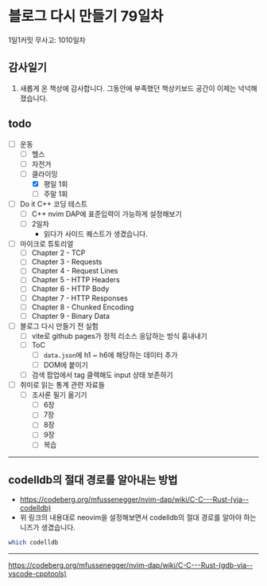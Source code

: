 # 블로그 다시 만들기 79일차

1일1커밋 무사고: 1010일차

## 감사일기

1. 새롭게 온 책상에 감사합니다. 그동안에 부족했던 책상키보드 공간이 이제는 넉넉해졌습니다.

## todo

- [ ] 운동
  - [ ] 헬스
  - [ ] 자전거
  - [ ] 클라이밍
    - [x] 평일 1회
    - [ ] 주말 1회
- [ ] Do it C++ 코딩 테스트
  - [ ] C++ nvim DAP에 표준입력이 가능하게 설정해보기
  - [ ] 2일차
    - 읽다가 사이드 퀘스트가 생겼습니다.
- [ ] 마이크로 튜토리얼
  - [ ] Chapter 2 - TCP
  - [ ] Chapter 3 - Requests
  - [ ] Chapter 4 - Request Lines
  - [ ] Chapter 5 - HTTP Headers
  - [ ] Chapter 6 - HTTP Body
  - [ ] Chapter 7 - HTTP Responses
  - [ ] Chapter 8 - Chunked Encoding
  - [ ] Chapter 9 - Binary Data
- [ ] 블로그 다시 만들기 전 실험
  - [ ] vite로 github pages가 정적 리소스 응답하는 방식 흉내내기
  - [ ] ToC
    - [ ] `data.json`에 h1 ~ h6에 해당하는 데이터 추가
    - [ ] DOM에 붙이기
  - [ ] 검색 팝업에서 tag 클랙해도 input 상태 보존하기
- [ ] 취미로 읽는 통계 관련 자료들
  - [ ] 조사론 필기 옮기기
    - [ ] 6장
    - [ ] 7장
    - [ ] 8장
    - [ ] 9장
    - [ ] 복습

---

## codelldb의 절대 경로를 알아내는 방법

- https://codeberg.org/mfussenegger/nvim-dap/wiki/C-C---Rust-(via--codelldb)
- 위 링크의 내용대로 neovim을 설정해보면서 codelldb의 절대 경로를 알아야 하는 니즈가 생겼습니다.

```sh 
which codelldb
```

---

https://codeberg.org/mfussenegger/nvim-dap/wiki/C-C---Rust-(gdb-via--vscode-cpptools)
